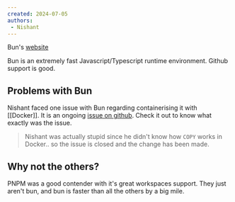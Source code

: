 ```yaml
---
created: 2024-07-05
authors:
 - Nishant
---
```

Bun's [website](https://bun.sh)

Bun is an extremely fast Javascript/Typescript runtime environment. Github support is good. 

## Problems with Bun

Nishant faced one issue with Bun regarding containerising it with [[Docker]]. It is an ongoing [issue on github](https://github.com/oven-sh/bun/issues/12252). Check it out to know what exactly was the issue.
> Nishant was actually stupid since he didn't know how `COPY` works in Docker.. so the issue is closed and the change has been made.
## Why not the others?

PNPM was a good contender with it's great workspaces support. They just aren't bun, and bun is faster than all the others by a big mile.